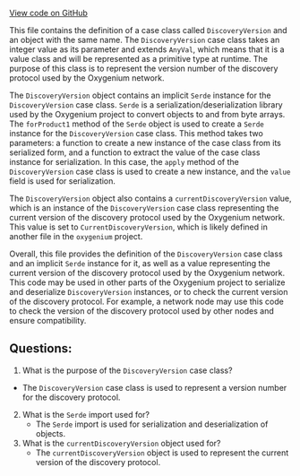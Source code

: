 [View code on GitHub](https://github.com/oxygenium/oxygenium/protocol/src/main/scala/org/oxygenium/protocol/DiscoveryVersion.scala)

This file contains the definition of a case class called `DiscoveryVersion` and an object with the same name. The `DiscoveryVersion` case class takes an integer value as its parameter and extends `AnyVal`, which means that it is a value class and will be represented as a primitive type at runtime. The purpose of this class is to represent the version number of the discovery protocol used by the Oxygenium network.

The `DiscoveryVersion` object contains an implicit `Serde` instance for the `DiscoveryVersion` case class. `Serde` is a serialization/deserialization library used by the Oxygenium project to convert objects to and from byte arrays. The `forProduct1` method of the `Serde` object is used to create a `Serde` instance for the `DiscoveryVersion` case class. This method takes two parameters: a function to create a new instance of the case class from its serialized form, and a function to extract the value of the case class instance for serialization. In this case, the `apply` method of the `DiscoveryVersion` case class is used to create a new instance, and the `value` field is used for serialization.

The `DiscoveryVersion` object also contains a `currentDiscoveryVersion` value, which is an instance of the `DiscoveryVersion` case class representing the current version of the discovery protocol used by the Oxygenium network. This value is set to `CurrentDiscoveryVersion`, which is likely defined in another file in the `oxygenium` project.

Overall, this file provides the definition of the `DiscoveryVersion` case class and an implicit `Serde` instance for it, as well as a value representing the current version of the discovery protocol used by the Oxygenium network. This code may be used in other parts of the Oxygenium project to serialize and deserialize `DiscoveryVersion` instances, or to check the current version of the discovery protocol. For example, a network node may use this code to check the version of the discovery protocol used by other nodes and ensure compatibility.
## Questions: 
 1. What is the purpose of the `DiscoveryVersion` case class?
   - The `DiscoveryVersion` case class is used to represent a version number for the discovery protocol.
2. What is the `Serde` import used for?
   - The `Serde` import is used for serialization and deserialization of objects.
3. What is the `currentDiscoveryVersion` object used for?
   - The `currentDiscoveryVersion` object is used to represent the current version of the discovery protocol.